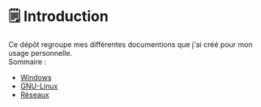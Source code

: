 # 🗒️ Introduction

Ce dépôt regroupe mes différentes documentions que j'ai créé pour mon usage personnelle.  
Sommaire :  

- [Windows](./Windows/)
- [GNU-Linux](./GNU-Linux/)
- [Réseaux](./Reseau/)
